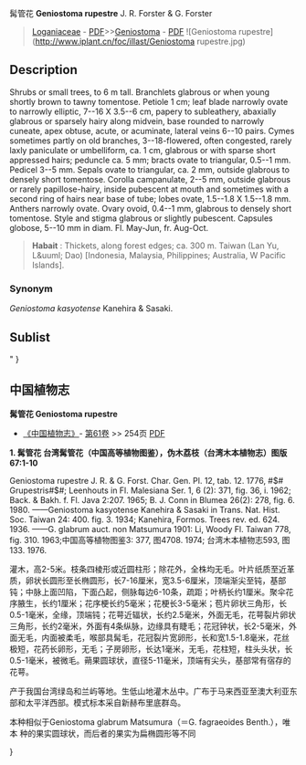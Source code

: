 髯管花 **Geniostoma rupestre** J. R. Forster & G. Forster

> [Loganiaceae](http://www.iplant.cn/info/Loganiaceae?t=foc) - [PDF](http://www.iplant.cn/foc/pdf/Loganiaceae.pdf)>>[Geniostoma](http://www.iplant.cn/info/Geniostoma?t=foc) - [PDF](http://www.iplant.cn/foc/pdf/Geniostoma.pdf)
![Geniostoma rupestre](http://www.iplant.cn/foc/illast/Geniostoma rupestre.jpg)

## Description

Shrubs or small trees, to 6 m tall. Branchlets glabrous or when young shortly brown to tawny tomentose. Petiole 1 cm; leaf blade narrowly ovate to narrowly elliptic, 7--16 X 3.5--6 cm, papery to subleathery, abaxially glabrous or sparsely hairy along midvein, base rounded to narrowly cuneate, apex obtuse, acute, or acuminate, lateral veins 6--10 pairs. Cymes sometimes partly on old branches, 3--18-flowered, often congested, rarely laxly paniculate or umbelliform, ca. 1 cm, glabrous or with sparse short appressed hairs; peduncle ca. 5 mm; bracts ovate to triangular, 0.5--1 mm. Pedicel 3--5 mm. Sepals ovate to triangular, ca. 2 mm, outside glabrous to densely short tomentose. Corolla campanulate, 2--5 mm, outside glabrous or rarely papillose-hairy, inside pubescent at mouth and sometimes with a second ring of hairs near base of tube; lobes ovate, 1.5--1.8 X 1.5--1.8 mm. Anthers narrowly ovate. Ovary ovoid, 0.4--1 mm, glabrous to densely short tomentose. Style and stigma glabrous or slightly pubescent. Capsules globose, 5--10 mm in diam. Fl. May-Jun, fr. Aug-Oct.

> **Habait** : 
> Thickets, along forest edges; ca. 300 m. Taiwan (Lan Yu, L&amp;uuml; Dao) [Indonesia, Malaysia, Philippines; Australia, W Pacific Islands].

### Synonym
*Geniostoma kasyotense* Kanehira & Sasaki.

## Sublist
"
}
## 中国植物志


**髯管花 Geniostoma rupestre**

* [《中国植物志》](http://www.iplant.cn/frps)- [第61卷](http://www.iplant.cn/frps/vol/61) >> 254页 [PDF](http://www.iplant.cn/frps/pdf/61/254.PDF)

**1. 髯管花 台湾髯管花（中国高等植物图鉴），伪木荔枝（台湾木本植物志）图版67:1-10**

Geniostoma rupestre J. R. & G. Forst. Char. Gen. Pl. 12, tab. 12. 1776, #$# Grupestris#$#; Leenhouts in Fl. Malesiana Ser. 1, 6 (2): 371, fig. 36, i. 1962; Back. & Bakh. f. Fl. Java 2:207. 1965; B. J. Conn in Blumea 26(2): 278, fig. 6. 1980. ——Geniostoma kasyotense Kanehira & Sasaki in Trans. Nat. Hist. Soc. Taiwan 24: 400. fig. 3. 1934; Kanehira, Formos. Trees rev. ed. 624. 1936. ——G. glabrum auct. non Matsumura 1901: Li, Woody Fl. Taiwan 778, fig. 310. 1963;中国高等植物图鉴3: 377, 图4708. 1974; 台湾木本植物志593, 图133. 1976.

灌木，高2-5米。枝条四棱形或近圆柱形；除花外，全株均无毛。叶片纸质至近革质，卵状长圆形至长椭圆形，长7-16厘米，宽3.5-6厘米，顶端渐尖至钝，基部钝；中脉上面凹陷，下面凸起，侧脉每边6-10条，疏距；叶柄长约1厘米。聚伞花序腋生，长约1厘米；花序梗长约5毫米；花梗长3-5毫米；苞片卵状三角形，长0.5-1毫米，全缘，顶端钝；花萼近辐状，长约2.5毫米，外面无毛，花萼裂片卵状三角形，长约2毫米，外面有4条纵脉，边缘具有睫毛；花冠钟状，长2-5毫米，外面无毛，内面被柔毛，喉部具髯毛，花冠裂片宽卵形，长和宽1.5-1.8毫米，花丝极短，花药长卵形，无毛；子房卵形，长达1毫米，无毛，花柱短，柱头头状，长0.5-1毫米，被微毛。蒴果圆球状，直径5-11毫米，顶端有尖头，基部常有宿存的花萼。

产于我国台湾绿岛和兰屿等地。生低山地灌木丛中。广布于马来西亚至澳大利亚东部和太平洋西部。模式标本采自新赫布里底群岛。

本种相似于Geniostoma glabrum Matsumura（＝G. fagraeoides Benth.），唯本 种的果实圆球状，而后者的果实为扁椭圆形等不同


}